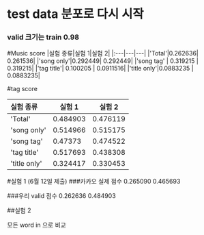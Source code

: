 # test data 분포로 다시 시작 
### valid 크기는 train 0.98

#Music score
|실험 종류|실험 1|실험 2|
|:---|---|---|
|'Total'|0.262636| 0.261536|
|'song only'|0.292449| 0.292449|
|'song tag' | 0.319215 | 0.319215|
|'tag title'| 0.100205 | 0.0911516|
|'title only'|0.0883235  | 0.0883235|

#tag score

|실험 종류|실험 1|실험 2|
|:---|---|---|
|'Total'|0.484903|0.476119|
|'song only'|0.514966|0.515175|
|'song tag' |0.47373  |0.474522|
|'tag title'| 0.517693 |0.438308|
|'title only'|0.324417 |0.330453|



#실험 1 (6월 12일 제출)
###카카오 실제 점수 
0.265090	0.465693

###우리 valid 점수
0.262636  0.484903

##실험 2

모든 word in 으로 비교


